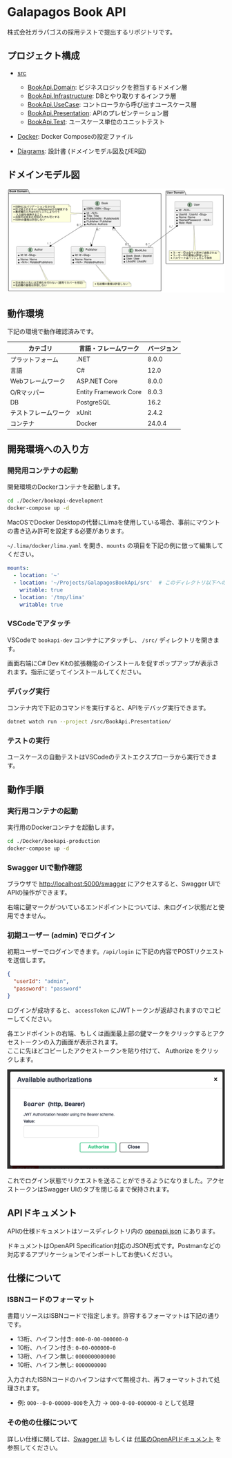 # Galapagos Book API

株式会社ガラパゴスの採用テストで提出するリポジトリです。

## プロジェクト構成

- [src](/src)
  - [BookApi.Domain](/src/BookApi.Domain/): ビジネスロジックを担当するドメイン層
  - [BookApi.Infrastructure](/src/BookApi.Infrastructure/): DBとやり取りするインフラ層
  - [BookApi.UseCase](/src/BookApi.UseCase/): コントローラから呼び出すユースケース層
  - [BookApi.Presentation](/src/BookApi.Presentation/): APIのプレゼンテーション層
  - [BookApi.Test](/src/BookApi.Test/): ユースケース単位のユニットテスト

- [Docker](/Docker/): Docker Composeの設定ファイル

- [Diagrams](/Diagrams/): 設計書 (ドメインモデル図及びER図)

## ドメインモデル図

![ドメインモデル図](/Diagrams/BookApi_DomainModel.svg)

## 動作環境

下記の環境で動作確認済みです。

カテゴリ         |言語・フレームワーク |バージョン|
--------------------|---------------------|----------|
プラットフォーム    |.NET                 |8.0.0     |
言語                |C#                   |12.0      |
Webフレームワーク   |ASP.NET Core         |8.0.0     |
O/Rマッパー         |Entity Framework Core|8.0.3     |
DB                  |PostgreSQL           |16.2      |
テストフレームワーク|xUnit                |2.4.2     |
コンテナ            |Docker               |24.0.4    |

## 開発環境への入り方

### 開発用コンテナの起動

開発環境のDockerコンテナを起動します。

```bash
cd ./Docker/bookapi-development
docker-compose up -d
```

MacOSでDocker Desktopの代替にLimaを使用している場合、事前にマウントの書き込み許可を設定する必要があります。

`~/.lima/docker/lima.yaml` を開き、`mounts` の項目を下記の例に倣って編集してください。

```yaml
mounts:
  - location: '~'
  - location: '~/Projects/GalapagosBookApi/src'  # このディレクトリ以下への書き込みを許可する
    writable: true
  - location: '/tmp/lima'
    writable: true
```

### VSCodeでアタッチ

VSCodeで `bookapi-dev` コンテナにアタッチし、 `/src/` ディレクトリを開きます。

画面右端にC# Dev Kitの拡張機能のインストールを促すポップアップが表示されます。指示に従ってインストールしてください。

### デバッグ実行

コンテナ内で下記のコマンドを実行すると、APIをデバッグ実行できます。

```bash
dotnet watch run --project /src/BookApi.Presentation/
```

### テストの実行

ユースケースの自動テストはVSCodeのテストエクスプローラから実行できます。

## 動作手順

### 実行用コンテナの起動

実行用のDockerコンテナを起動します。

```bash
cd ./Docker/bookapi-production
docker-compose up -d
```

### Swagger UIで動作確認

ブラウザで <http://localhost:5000/swagger> にアクセスすると、Swagger UIでAPIの操作ができます。

右端に鍵マークがついているエンドポイントについては、未ログイン状態だと使用できません。

### 初期ユーザー (admin) でログイン

初期ユーザーでログインできます。`/api/login` に下記の内容でPOSTリクエストを送信します。

```json
{
  "userId": "admin",
  "password": "password"
}
```

ログインが成功すると、 `accessToken` にJWTトークンが返却されますのでコピーしてください。

各エンドポイントの右端、もしくは画面最上部の鍵マークをクリックするとアクセストークンの入力画面が表示されます。  
ここに先ほどコピーしたアクセストークンを貼り付けて、 Authorize をクリックします。

![Swagger UI 認証画面](/images/SwaggerUI_Authorization.png)

これでログイン状態でリクエストを送ることができるようになりました。アクセストークンはSwagger UIのタブを閉じるまで保持されます。

## APIドキュメント

APIの仕様ドキュメントはソースディレクトリ内の [openapi.json](/src/openapi.json) にあります。

ドキュメントはOpenAPI Specification対応のJSON形式です。Postmanなどの対応するアプリケーションでインポートしてお使いください。

## 仕様について

### ISBNコードのフォーマット

書籍リソースはISBNコードで指定します。許容するフォーマットは下記の通りです。

- 13桁、ハイフン付き: `000-0-00-000000-0`
- 10桁、ハイフン付き: `0-00-000000-0`
- 13桁、ハイフン無し: `0000000000000`
- 10桁、ハイフン無し: `0000000000`

入力されたISBNコードのハイフンはすべて無視され、再フォーマットされて処理されます。

- 例: `000--0-0-00000-000`を入力 → `000-0-00-000000-0` として処理

### その他の仕様について

詳しい仕様に関しては、[Swagger UI](http://localhost:5000/swagger) もしくは [付属のOpenAPIドキュメント](/src/openapi.json) を参照してください。
